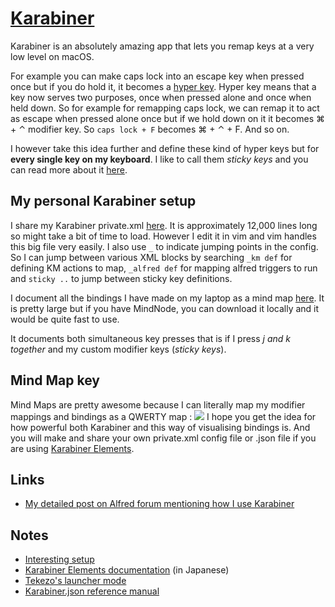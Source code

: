 # [Karabiner](https://github.com/tekezo/Karabiner-Elements)
Karabiner is an absolutely amazing app that lets you remap keys at a very low level on macOS. 

For example you can make caps lock into an escape key when pressed once but if you do hold it, it becomes a [hyper key](http://brettterpstra.com/2017/06/15/a-hyper-key-with-karabiner-elements-full-instructions/). Hyper key means that a key now serves two purposes, once when pressed alone and once when held down. So for example for remapping caps lock, we can remap it to act as escape when pressed alone once but if we hold down on it it becomes ⌘ + ⌃ modifier key. So `caps lock + F` becomes ⌘ + ⌃ + F. And so on.

I however take this idea further and define these kind of hyper keys but for __every single key on my keyboard__. I like to call them _sticky keys_ and you can read more about it [here](./sticky-keys.md).

## My personal Karabiner setup
I share my Karabiner private.xml [here](https://github.com/nikitavoloboev/dotfiles/blob/master/karabiner/private.xml). It is approximately 12,000 lines long so might take a bit of time to load. However I edit it in vim and vim handles this big file very easily. I also use `_` to indicate jumping points in the config. So I can jump between various XML blocks by searching `_km def` for defining KM actions to map, `_alfred def` for mapping alfred triggers to run and `sticky ..` to jump between sticky key definitions. 

I document all the bindings I have made on my laptop as a mind map [here](https://my.mindnode.com/c7EmmKvaxCyCEuTzcpkGB4MGeLpWdR8nsJK4rjDh). It is pretty large but if you have MindNode, you can download it locally and it would be quite fast to use.

It documents both simultaneous key presses that is if I press _j and k together_ and my custom modifier keys (_sticky keys_).

## Mind Map key
Mind Maps are pretty awesome because I can literally map my modifier mappings and bindings as a QWERTY map :
![](https://i.imgur.com/4yk23Be.png)
I hope you get the idea for how powerful both Karabiner and this way of visualising bindings is. And you will make and share your own private.xml config file or .json file if you are using [Karabiner Elements](https://github.com/tekezo/Karabiner-Elements).

## Links
- [My detailed post on Alfred forum mentioning how I use Karabiner](https://www.alfredforum.com/topic/10970-experienced-with-both-why-choose-alfred-over-launchbar/?do=findComment&comment=56805)

## Notes
- [Interesting setup](https://github.com/dunkarooftop/thought/blob/master/keymaps.org)
- [Karabiner Elements documentation](https://qiita.com/s-show/items/a1fd228b04801477729c) (in Japanese)
- [Tekezo's launcher mode](https://github.com/pqrs-org/KE-complex_modifications/pull/206/files)
- [Karabiner.json reference manual](https://pqrs.org/osx/karabiner/json.html)